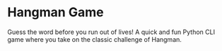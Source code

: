 # Hangman Game
Guess the word before you run out of lives! A quick and fun Python CLI game where you take on the classic challenge of Hangman.
